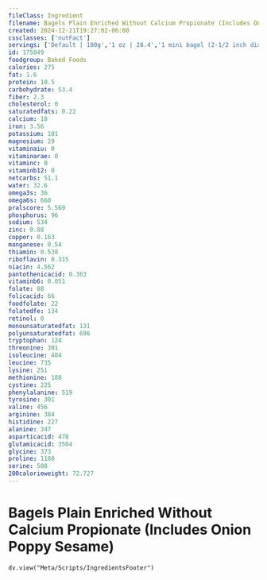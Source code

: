 ```yaml
---
fileClass: Ingredient
filename: Bagels Plain Enriched Without Calcium Propionate (Includes Onion Poppy Sesame)
created: 2024-12-21T19:27:02-06:00
cssclasses: ['nutFact']
servings: ['Default | 100g','1 oz | 28.4','1 mini bagel (2-1/2 inch dia) | 26','1 small bagel (3 inch dia) | 69','1 medium bagel (3-1/2 inch to 4 inch dia) | 105','1 large bagel (4-1/2 inch dia) | 131']
id: 175049
foodgroup: Baked Foods
calories: 275
fat: 1.6
protein: 10.5
carbohydrate: 53.4
fiber: 2.3
cholesterol: 0
saturatedfats: 0.22
calcium: 18
iron: 3.56
potassium: 101
magnesium: 29
vitaminaiu: 0
vitaminarae: 0
vitaminc: 0
vitaminb12: 0
netcarbs: 51.1
water: 32.6
omega3s: 36
omega6s: 660
pralscore: 5.569
phosphorus: 96
sodium: 534
zinc: 0.88
copper: 0.163
manganese: 0.54
thiamin: 0.538
riboflavin: 0.315
niacin: 4.562
pantothenicacid: 0.363
vitaminb6: 0.051
folate: 88
folicacid: 66
foodfolate: 22
folatedfe: 134
retinol: 0
monounsaturatedfat: 131
polyunsaturatedfat: 696
tryptophan: 124
threonine: 301
isoleucine: 404
leucine: 735
lysine: 251
methionine: 188
cystine: 225
phenylalanine: 519
tyrosine: 301
valine: 456
arginine: 384
histidine: 227
alanine: 347
asparticacid: 478
glutamicacid: 3504
glycine: 373
proline: 1180
serine: 508
200calorieweight: 72.727
---
```


# Bagels Plain Enriched Without Calcium Propionate (Includes Onion Poppy Sesame)

```dataviewjs
dv.view("Meta/Scripts/IngredientsFooter")
```